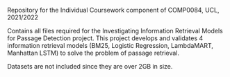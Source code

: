 Repository for the Individual Coursework component of COMP0084, UCL, 2021/2022

Contains all files required for the Investigating Information Retrieval Models for Passage Detection project. This project develops and validates 4 information retrieval models (BM25, Logistic Regression, LambdaMART, Manhattan LSTM) to solve the problem of passage retrieval. 

Datasets are not included since they are over 2GB in size. 
